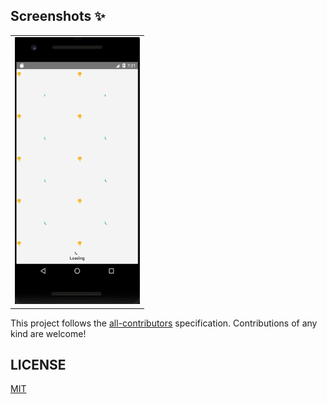 ## Screenshots ✨
<table>
 
 <tr>
  <td align="center"><img src="https://github.com/trinadhkoya/untitled/blob/master/Screen%20Shot%202020-01-05%20at%207.21.12%20PM.png" width="200px;height:300px"/></td>
   
 </tr>


</table>


<!-- ALL-CONTRIBUTORS-LIST:END -->

This project follows the [all-contributors](https://allcontributors.org) specification.
Contributions of any kind are welcome!

## LICENSE

[MIT](LICENSE)
